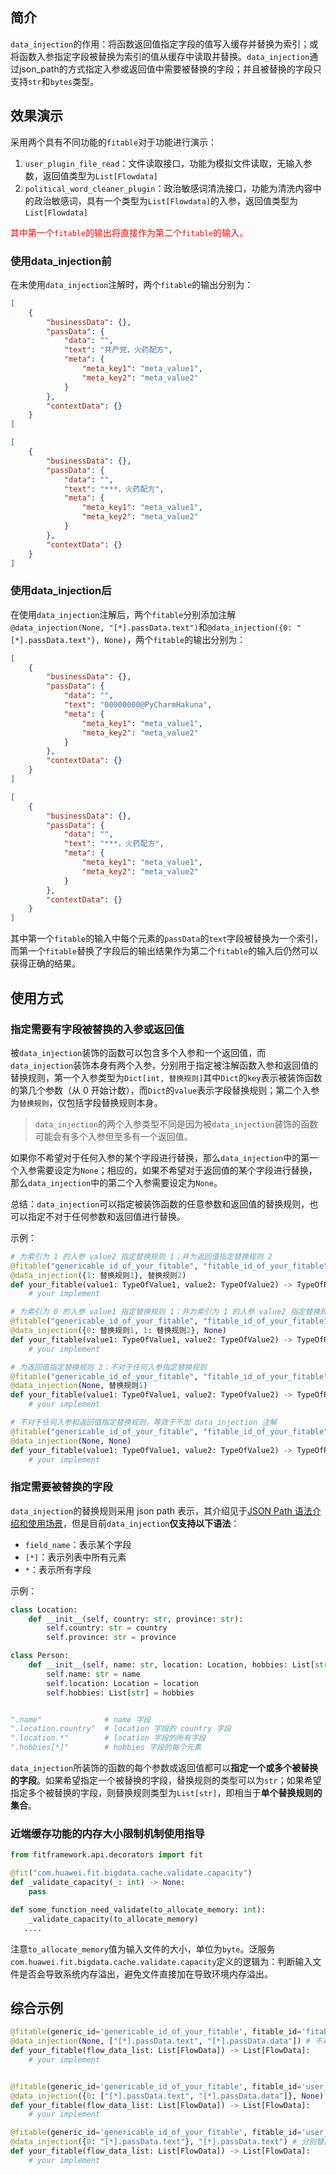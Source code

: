 ## 简介

`data_injection`的作用：将函数返回值指定字段的值写入缓存并替换为索引；或将函数入参指定字段被替换为索引的值从缓存中读取并替换。`data_injection`通过json_path的方式指定入参或返回值中需要被替换的字段；并且被替换的字段只支持`str`和`bytes`类型。

## 效果演示

采用两个具有不同功能的`fitable`对于功能进行演示：

1. `user_plugin_file_read`：文件读取接口，功能为模拟文件读取，无输入参数，返回值类型为`List[Flowdata]`
2. `political_word_cleaner_plugin`：政治敏感词清洗接口，功能为清洗内容中的政治敏感词，具有一个类型为`List[Flowdata]`的入参，返回值类型为`List[Flowdata]`

<span style="color:red;">其中第一个`fitable`的输出将直接作为第二个`fitable`的输入。</span>

### 使用data_injection前

在未使用`data_injection`注解时，两个`fitable`的输出分别为：

```json
[
	{
		"businessData": {},
		"passData": {
			"data": "",
			"text": "共产党，火药配方",
			"meta": {
				"meta_key1": "meta_value1",
				"meta_key2": "meta_value2"
			}
		},
		"contextData": {}
	}
]
```

```json
[
	{
		"businessData": {},
		"passData": {
			"data": "",
			"text": "***，火药配方",
			"meta": {
				"meta_key1": "meta_value1",
				"meta_key2": "meta_value2"
			}
		},
		"contextData": {}
	}
]
```

### 使用data_injection后

在使用`data_injection`注解后，两个`fitable`分别添加注解`@data_injection(None, "[*].passData.text")`和`@data_injection({0: "[*].passData.text"}, None)`，两个`fitable`的输出分别为：

```json
[
	{
		"businessData": {},
		"passData": {
			"data": "",
			"text": "00000000@PyCharmHakuna",
			"meta": {
				"meta_key1": "meta_value1",
				"meta_key2": "meta_value2"
			}
		},
		"contextData": {}
	}
]
```

```json
[
	{
		"businessData": {},
		"passData": {
			"data": "",
			"text": "***，火药配方",
			"meta": {
				"meta_key1": "meta_value1",
				"meta_key2": "meta_value2"
			}
		},
		"contextData": {}
	}
]
```

其中第一个`fitable`的输入中每个元素的`passData`的`text`字段被替换为一个索引，而第一个`fitable`替换了字段后的输出结果作为第二个`fitable`的输入后仍然可以获得正确的结果。

## 使用方式

### 指定需要有字段被替换的入参或返回值

被`data_injection`装饰的函数可以包含多个入参和一个返回值，而`data_injection`装饰本身有两个入参，分别用于指定被注解函数入参和返回值的替换规则，第一个入参类型为`Dict[int, 替换规则]`其中`Dict`的`key`表示被装饰函数的第几个参数（从 0 开始计数），而`Dict`的`value`表示字段替换规则；第二个入参为`替换规则`，仅包括字段替换规则本身。

> `data_injection`的两个入参类型不同是因为被`data_injection`装饰的函数可能会有多个入参但至多有一个返回值。

如果你不希望对于任何入参的某个字段进行替换，那么`data_injection`中的第一个入参需要设定为`None`；相应的，如果不希望对于返回值的某个字段进行替换，那么`data_injection`中的第二个入参需要设定为`None`。

总结：`data_injection`可以指定被装饰函数的任意参数和返回值的替换规则，也可以指定不对于任何参数和返回值进行替换。

示例：

```python
# 为索引为 1 的入参 value2 指定替换规则 1；并为返回值指定替换规则 2
@fitable("genericable_id_of_your_fitable", "fitable_id_of_your_fitable")
@data_injection({1: 替换规则1}, 替换规则2)  
def your_fitable(value1: TypeOfValue1, value2: TypeOfValue2) -> TypeOfReturn:
    # your implement

# 为索引为 0 的入参 value1 指定替换规则 1；并为索引为 1 的入参 value2 指定替换规则 1；不对于返回值指定替换规则
@fitable("genericable_id_of_your_fitable", "fitable_id_of_your_fitable")
@data_injection({0: 替换规则1, 1: 替换规则2}, None)
def your_fitable(value1: TypeOfValue1, value2: TypeOfValue2) -> TypeOfReturn:
    # your implement

# 为返回值指定替换规则 2；不对于任何入参指定替换规则
@fitable("genericable_id_of_your_fitable", "fitable_id_of_your_fitable")
@data_injection(None, 替换规则1)  
def your_fitable(value1: TypeOfValue1, value2: TypeOfValue2) -> TypeOfReturn:
    # your implement

# 不对于任何入参和返回值指定替换规则，等效于不加 data_injection 注解
@fitable("genericable_id_of_your_fitable", "fitable_id_of_your_fitable")
@data_injection(None, None)  
def your_fitable(value1: TypeOfValue1, value2: TypeOfValue2) -> TypeOfReturn:
    # your implement
```

### 指定需要被替换的字段

`data_injection`的替换规则采用 json path 表示，其介绍见于[JSON Path 语法介绍和使用场景](https://developer.aliyun.com/article/1117317)，但是目前`data_injection`**仅支持以下语法**：

- `field_name`：表示某个字段
- `[*]`：表示列表中所有元素
- `*`：表示所有字段

示例：

```python
class Location:
    def __init__(self, country: str, province: str):
        self.country: str = country
        self.province: str = province

class Person:
    def __init__(self, name: str, location: Location, hobbies: List[str]):
        self.name: str = name
        self.location: Location = location
        self.hobbies: List[str] = hobbies


".name"              # name 字段
".location.country"  # location 字段的 country 字段
".location.*"        # location 字段的所有字段
".hobbies[*]"        # hobbies 字段的每个元素
```

`data_injection`所装饰的函数的每个参数或返回值都可以**指定一个或多个被替换的字段**。如果希望指定一个被替换的字段，替换规则的类型可以为`str`；如果希望指定多个被替换的字段，则替换规则类型为`List[str]`，即相当于**单个替换规则的集合**。

### 近端缓存功能的内存大小限制机制使用指导

```python
from fitframework.api.decorators import fit

@fit("com.huawei.fit.bigdata.cache.validate.capacity")
def _validate_capacity(_: int) -> None:
    pass

def some_function_need_validate(to_allocate_memory: int):
    _validate_capacity(to_allocate_memory)
   ....
```

注意`to_allocate_memory`值为输入文件的大小，单位为`byte`。泛服务`com.huawei.fit.bigdata.cache.validate.capacity`定义的逻辑为：判断输入文件是否会导致系统内存溢出，避免文件直接加在导致环境内存溢出。

## 综合示例

```python
@fitable(generic_id='genericable_id_of_your_fitable', fitable_id='fitable_id_of_your_fitable')
@data_injection(None, ["[*].passData.text", "[*].passData.data"]) # 不对于任何入参替换，替换返回值中的两个字段
def your_fitable(flow_data_list: List[FlowData]) -> List[FlowData]:
    # your implement


@fitable(generic_id='genericable_id_of_your_fitable', fitable_id='user_plugin_file_read')
@data_injection({0: ["[*].passData.text", "[*].passData.data"]}, None) # 不对于返回值进行替换，替换入参中的两个字段
def your_fitable(flow_data_list: List[FlowData]) -> List[FlowData]:
    # your implement

@fitable(generic_id='genericable_id_of_your_fitable', fitable_id='user_plugin_file_read')
@data_injection({0: "[*].passData.text"}, "[*].passData.text") # 分别替换入参和返回值中的一个字段
def your_fitable(flow_data_list: List[FlowData]) -> List[FlowData]:
    # your implement
```